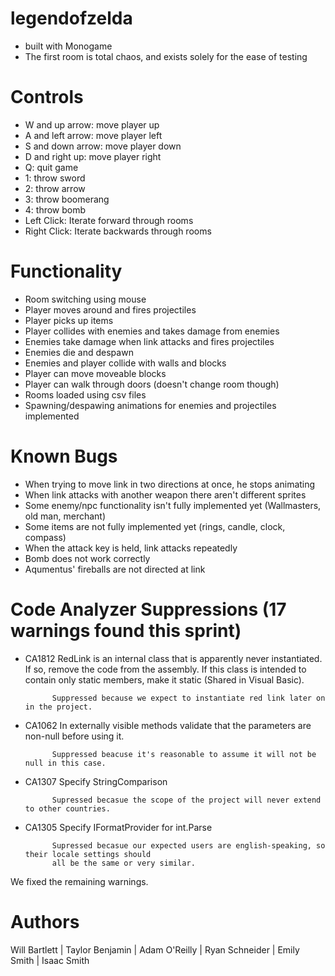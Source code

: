 # legendofzelda
- built with Monogame
- The first room is total chaos, and exists solely for the ease of testing

# Controls
- W and up arrow: move player up
- A and left arrow: move player left
- S and down arrow: move player down
- D and right up: move player right
- Q: quit game
- 1: throw sword
- 2: throw arrow
- 3: throw boomerang
- 4: throw bomb
- Left Click: Iterate forward through rooms
- Right Click: Iterate backwards through rooms

# Functionality
- Room switching using mouse
- Player moves around and fires projectiles
- Player picks up items
- Player collides with enemies and takes damage from enemies
- Enemies take damage when link attacks and fires projectiles
- Enemies die and despawn
- Enemies and player collide with walls and blocks
- Player can move moveable blocks
- Player can walk through doors (doesn't change room though)
- Rooms loaded using csv files
- Spawning/despawing animations for enemies and projectiles implemented

# Known Bugs
- When trying to move link in two directions at once, he stops animating
- When link attacks with another weapon there aren't different sprites
- Some enemy/npc functionality isn't fully implemented yet (Wallmasters, old man, merchant)
- Some items are not fully implemented yet (rings, candle, clock, compass)
- When the attack key is held, link attacks repeatedly
- Bomb does not work correctly
- Aqumentus' fireballs are not directed at link

# Code Analyzer Suppressions (17 warnings found this sprint)
- CA1812	RedLink is an internal class that is apparently never instantiated. If so, remove the code from the assembly. 
            If this class is intended to contain only static members, make it static (Shared in Visual Basic).

            Suppressed because we expect to instantiate red link later on in the project.

- CA1062	In externally visible methods validate that the parameters are non-null before using it.

            Suppressed beacuse it's reasonable to assume it will not be null in this case.

- CA1307    Specify StringComparison

            Supressed becasue the scope of the project will never extend to other countries.

- CA1305    Specify IFormatProvider for int.Parse

            Supressed becasue our expected users are english-speaking, so their locale settings should
            all be the same or very similar.

We fixed the remaining warnings.

# Authors
Will Bartlett | Taylor Benjamin | Adam O'Reilly | Ryan Schneider | Emily Smith | Isaac Smith

